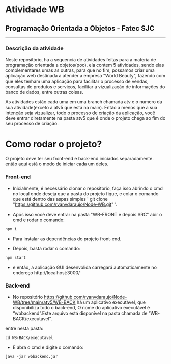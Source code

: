 # Atividade WB
## Programação Orientada a Objetos - Fatec SJC

-------------------------------------
### Descrição da atividade

Neste repositório, ha a sequencia de atividades feitas para a materia de programação orientada a objetos(poo). ela contem 5 atividades, sendo elas complementares umas as outras, para que no fim, possamos criar uma aplicação web destinada a atender a empresa "World Beauty", fazendo com que eles tenham uma aplicação para facilitar o processo de vendas, consultas de produtos e serviços, facilitar a vizualização de informações do banco de dados, entre outras coisas.

As atividades estão cada uma em uma branch chamada atv e o numero da sua atividade(exceto a atv5 que está na main). Então a menos que a sua intenção seja vizualizar, todo o processo de criação da aplicação, você deve entrar diretamente na pasta atv5 que é onde o projeto chega ao fim do seu processo de criação.

# Como rodar o projeto?

O projeto deve ter seu front-end e back-end iniciados separadamente. então aqui está o modo de iniciar cada um deles.

### Front-end

* Inicialmente, é necessário clonar o repositorio, faça isso abrindo o cmd no local onde deseja que a pasta do projeto fique, e colar o comando que está dentro das aspas simples ' git clone "https://github.com/ryanvdaraujo/Node-WB.git"  '.

* Após isso você deve entrar na pasta "WB-FRONT e depois SRC" abir o cmd e rodar o comando: 
```
npm i
``` 
* Para instalar as dependências do projeto front-end.

* Depois, basta rodar o comando:
 ```
 npm start
 ``` 
 * e então, a aplicação GUI desenvolida carregará automaticamente no endereço http://localhost:3000/


### Back-end

* No repositório https://github.com/ryanvdaraujo/Node-WB/tree/main/atv5/WB-BACK há  um aplicativo  executável,  que  disponibiliza  todo  o  back-end, O  nome do aplicativo executável é “wbbackend”.Este arquivo está disponível na pasta chamada de “WB-BACK/executavel”.

entre nesta pasta: 
```
cd WB-BACK/executavel
```
* E abra o cmd e digite o comando: 
```
java -jar wbbackend.jar
```


